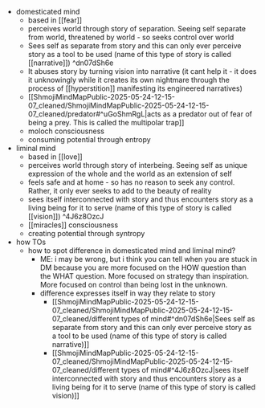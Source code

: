   * domesticated mind
    * based in [[fear]]
    * perceives world through story of separation. Seeing self separate from world, threatened by world - so seeks control over world
    * Sees self as separate from story and this can only ever perceive story as a tool to be used (name of this type of story is called [[narrative]]) ^dn07dSh6e
    * It abuses story by turning vision into narrative (it cant help it - it does it unknowingly while it creates its own nightmare through the process of [[hyperstition]] manifesting its engineered narratives)
    * [[ShmojiMindMapPublic-2025-05-24-12-15-07_cleaned/ShmojiMindMapPublic-2025-05-24-12-15-07_cleaned/predator#^uGoShmRgL|acts as a predator out of fear of being a prey. This is called the multipolar trap]]
    * moloch consciousness
    * consuming potential through entropy
  * liminal mind
    * based in [[love]]
    * perceives world through story of interbeing. Seeing self as unique expression of the whole and the world as an extension of self
    * feels safe and at home - so has no reason to seek any control. Rather, it only ever seeks to add to the beauty of reality
    * sees itself interconnected with story and thus encounters story as a living being for it to serve (name of this type of story is called [[vision]]) ^4J6z8OzcJ
    * [[miracles]] consciousness
    * creating potential through syntropy
  * how TOs
    * how to spot difference in domesticated mind and liminal mind?
      * ME: i may be wrong, but i think you can tell when you are stuck in DM because you are more focused on the HOW question than the WHAT question. More focused on strategy than inspiration. More focused on control than being lost in the unknown. 
      * difference expresses itself in way they relate to story
        * [[ShmojiMindMapPublic-2025-05-24-12-15-07_cleaned/ShmojiMindMapPublic-2025-05-24-12-15-07_cleaned/different types of mind#^dn07dSh6e|Sees self as separate from story and this can only ever perceive story as a tool to be used (name of this type of story is called narrative)]]
        * [[ShmojiMindMapPublic-2025-05-24-12-15-07_cleaned/ShmojiMindMapPublic-2025-05-24-12-15-07_cleaned/different types of mind#^4J6z8OzcJ|sees itself interconnected with story and thus encounters story as a living being for it to serve (name of this type of story is called vision)]]
